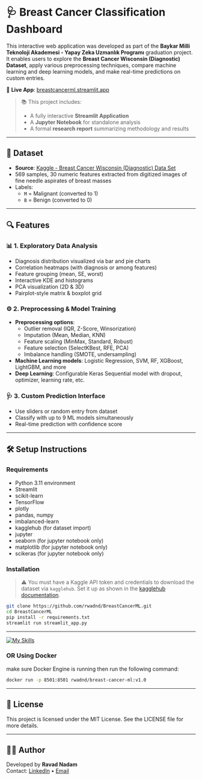 # 🩺 Breast Cancer Classification Dashboard

This interactive web application was developed as part of the **Baykar Milli Teknoloji Akademesi - Yapay Zeka Uzmanlık Programı** graduation project. It enables users to explore the **Breast Cancer Wisconsin (Diagnostic) Dataset**, apply various preprocessing techniques, compare machine learning and deep learning models, and make real-time predictions on custom entries.

🚀 **Live App**: <a href="https://breastcancerml.streamlit.app" target="_blank">breastcancerml.streamlit.app</a>

> 📚 This project includes:
> - A fully interactive **Streamlit Application**
> - A **Jupyter Notebook** for standalone analysis
> - A formal **research report** summarizing methodology and results

---

## 🧪 Dataset

- **Source**: [Kaggle - Breast Cancer Wisconsin (Diagnostic) Data Set](https://www.kaggle.com/datasets/uciml/breast-cancer-wisconsin-data)
- 569 samples, 30 numeric features extracted from digitized images of fine needle aspirates of breast masses
- Labels:
  - `M` = Malignant (converted to 1)
  - `B` = Benign (converted to 0)

---

## 🔍 Features

### 📊 1. Exploratory Data Analysis
- Diagnosis distribution visualized via bar and pie charts
- Correlation heatmaps (with diagnosis or among features)
- Feature grouping (mean, SE, worst)
- Interactive KDE and histograms
- PCA visualization (2D & 3D)
- Pairplot-style matrix & boxplot grid

### ⚙️ 2. Preprocessing & Model Training
- **Preprocessing options**:
  - Outlier removal (IQR, Z-Score, Winsorization)
  - Imputation (Mean, Median, KNN)
  - Feature scaling (MinMax, Standard, Robust)
  - Feature selection (SelectKBest, RFE, PCA)
  - Imbalance handling (SMOTE, undersampling)
- **Machine Learning models**: Logistic Regression, SVM, RF, XGBoost, LightGBM, and more
- **Deep Learning**: Configurable Keras Sequential model with dropout, optimizer, learning rate, etc.

### 🩺 3. Custom Prediction Interface
- Use sliders or random entry from dataset
- Classify with up to 9 ML models simultaneously
- Real-time prediction with confidence score

---

## 🛠️ Setup Instructions

### Requirements

- Python 3.11 environment
- Streamlit
- scikit-learn
- TensorFlow
- plotly
- pandas, numpy
- imbalanced-learn
- kagglehub (for dataset import)
- jupyter
- seaborn (for jupyter notebook only)
- matplotlib (for jupyter notebook only)
- scikeras (for jupyter notebook only)

### Installation

> ⚠️ You must have a Kaggle API token and credentials to download the dataset via `kagglehub`. Set it up as shown in the [kagglehub documentation](https://github.com/MLH-Fellowship/kagglehub).

```bash
git clone https://github.com/rwadnd/BreastCancerML.git
cd BreastCancerML
pip install -r requirements.txt
streamlit run streamlit_app.py
```

---
[![My Skills](https://skillicons.dev/icons?i=docker)](https://docs.docker.com)
### OR Using Docker
make sure Docker Engine is running then run the following command:
```bash
docker run -p 8501:8501 rwadnd/breast-cancer-ml:v1.0
```
---

## 📄 License

This project is licensed under the MIT License. See the LICENSE file for more details.

---

## 👨‍💻 Author

Developed by **Ravad Nadam**  
Contact: <a href="https://www.linkedin.com/in/ravad-nadam/" target="_blank">LinkedIn</a> • [Email](mailto:ravad.nadam@gmail.com)



